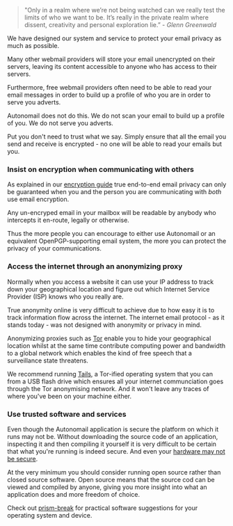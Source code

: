 > "Only in a realm where we’re not being watched can we really test the limits of who we want to be. It’s really in the private realm where dissent, creativity and personal exploration lie.” - _Glenn Greenwald_

We have designed our system and service to protect your email privacy as much as possible. 

Many other webmail providers will store your email unencrypted on their servers, leaving its content accessible to anyone who has access to their servers.

Furthermore, free webmail providers often need to be able to read your email messages in order to build up a profile of who you are in order to serve you adverts. 

Autonomail does not do this. We do not scan your email to build up a profile of you. We do not serve you adverts. 

Put you don't need to trust what we say. Simply ensure that all the email you send and receive is encrypted - no one will be able to read your emails but you.

### Insist on encryption when communicating with others

As explained in our [encryption guide](/docs/overview/email-encryption) true end-to-end email privacy can only be guaranteed when you and the 
person you are communicating with _both_ use email encryption.

Any un-encryped email in your mailbox will be readable by anybody who intercepts it en-route, legally or otherwise. 

Thus the more people you can encourage to either use 
Autonomail or an equivalent OpenPGP-supporting email system, the more you can protect the privacy of your communications.

### Access the internet through an anonymizing proxy

Normally when you access a website it can use your IP address to track down your geographical 
location and figure out which Internet Service Provider (ISP) knows who you really are. 

True anonymity online is very difficult to achieve due to how easy it is to track information flow across the internet. The internet email protocol - as it stands today - was not designed with anonymity or privacy in mind. 

Anonymizing proxies such as [Tor](https://www.torproject.org/) enable you to hide your geographical location whilst at the same time contribute computing power and bandwidth to a global network which enables the kind of free speech that a surveillance state threatens.

We recommend running [Tails](https://tails.boum.org/), a Tor-ified operating system that you can from a USB flash drive which ensures all your internet communciation goes through the Tor anonymising network. And it won't leave any traces of where you've been on your machine either.

### Use trusted software and services

Even though the Autonomail application is secure the platform on which it runs may not be. Without downloading the source code of an application, inspecting it and then compiling it yourself it is very difficult to be certain that what you're running is indeed secure. And even your [hardware may not be secure](http://www.theguardian.com/books/2014/may/12/glenn-greenwald-nsa-tampers-us-internet-routers-snowden).

At the very minimum you should consider running open source rather than closed source software. Open source means that the source cod can be viewed and compiled by anyone, giving you more insight into what an application does and more freedom of choice.

Check out [prism-break](https://prism-break.org) for practical software suggestions for your operating system and device.